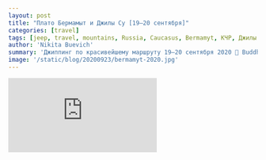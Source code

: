 ```yaml
---
layout: post
title: "Плато Бермамыт и Джилы Су [19—20 сентября]"
categories: [travel]
tags: [jeep, travel, mountains, Russia, Caucasus, Bermamyt, КЧР, Джилы Су, Бермамыт]
author: 'Nikita Buevich'
summary: 'Джиппинг по красивейшему маршруту 19—20 сентября 2020 🎵 Buddha Bar "The Ultimate Experience" — HP. Hoeger — Massai Shaman'
image: '/static/blog/20200923/bermamyt-2020.jpg'
---
```


<div class="videoWrapper">
    <iframe src="https://www.youtube.com/embed/3pDwwO9_NE0" frameborder="0" allow="accelerometer; autoplay; encrypted-media; gyroscope; picture-in-picture" allowfullscreen></iframe>
</div>
